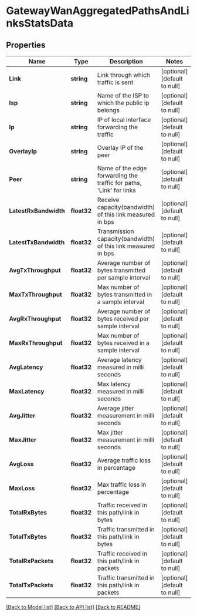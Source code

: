 # GatewayWanAggregatedPathsAndLinksStatsData

## Properties
Name | Type | Description | Notes
------------ | ------------- | ------------- | -------------
**Link** | **string** | Link through which traffic is sent | [optional] [default to null]
**Isp** | **string** | Name of the ISP to which the public ip belongs | [optional] [default to null]
**Ip** | **string** | IP of local interface forwarding the traffic | [optional] [default to null]
**OverlayIp** | **string** | Overlay IP of the peer | [optional] [default to null]
**Peer** | **string** | Name of the edge forwarding the traffic for paths, &#x27;Link&#x27; for links | [optional] [default to null]
**LatestRxBandwidth** | **float32** | Receive capacity(bandwidth) of this link measured in bps | [optional] [default to null]
**LatestTxBandwidth** | **float32** | Transmission capacity(bandwidth) of this link measured in bps | [optional] [default to null]
**AvgTxThroughput** | **float32** | Average number of bytes transmitted per sample interval | [optional] [default to null]
**MaxTxThroughput** | **float32** | Max number of bytes transmitted in a sample interval | [optional] [default to null]
**AvgRxThroughput** | **float32** | Average number of bytes received per sample interval | [optional] [default to null]
**MaxRxThroughput** | **float32** | Max number of bytes received in a sample interval | [optional] [default to null]
**AvgLatency** | **float32** | Average latency measured in milli seconds | [optional] [default to null]
**MaxLatency** | **float32** | Max latency measured in milli seconds | [optional] [default to null]
**AvgJitter** | **float32** | Average jitter measurement in milli seconds | [optional] [default to null]
**MaxJitter** | **float32** | Max jitter measurement in milli seconds | [optional] [default to null]
**AvgLoss** | **float32** | Average traffic loss in percentage | [optional] [default to null]
**MaxLoss** | **float32** | Max traffic loss in percentage | [optional] [default to null]
**TotalRxBytes** | **float32** | Traffic received in this path/link in bytes | [optional] [default to null]
**TotalTxBytes** | **float32** | Traffic transmitted in this path/link in bytes | [optional] [default to null]
**TotalRxPackets** | **float32** | Traffic received in this path/link in packets | [optional] [default to null]
**TotalTxPackets** | **float32** | Traffic transmitted in this path/link in packets | [optional] [default to null]

[[Back to Model list]](../README.md#documentation-for-models) [[Back to API list]](../README.md#documentation-for-api-endpoints) [[Back to README]](../README.md)

